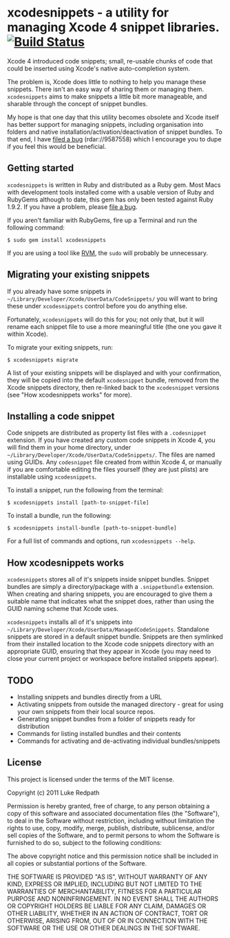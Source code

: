 # xcodesnippets - a utility for managing Xcode 4 snippet libraries. [![Build Status](https://secure.travis-ci.org/lukeredpath/xcodesnippets.png)](https://secure.travis-ci.org/lukeredpath/xcodesnippets)

Xcode 4 introduced code snippets; small, re-usable chunks of code that could be inserted using Xcode's native auto-completion system. 

The problem is, Xcode does little to nothing to help you manage these snippets. There isn't an easy way of sharing them or managing them. `xcodesnippets` aims to make snippets a little bit more manageable, and sharable through the concept of snippet bundles.

My hope is that one day that this utility becomes obsolete and Xcode itself has better support for managing snippets, including organisation into folders and native installation/activation/deactivation of snippet bundles. To that end, I have [filed a bug](http://openradar.appspot.com/radar?id=1214402) (rdar://9587558) which I encourage you to dupe if you feel this would be beneficial.

## Getting started

`xcodesnippets` is written in Ruby and distributed as a Ruby gem. Most Macs with development tools installed come with a usable version of Ruby and RubyGems although to date, this gem has only been tested against Ruby 1.9.2. If you have a problem, please [file a bug](https://github.com/lukeredpath/xcodesnippets/issues).

If you aren't familiar with RubyGems, fire up a Terminal and run the following command:

    $ sudo gem install xcodesnippets
    
If you are using a tool like [RVM](https://rvm.beginrescueend.com/), the `sudo` will probably be unnecessary.

## Migrating your existing snippets

If you already have some snippets in `~/Library/Developer/Xcode/UserData/CodeSnippets/` you will want to bring these under `xcodesnippets` control before you do anything else.

Fortunately, `xcodesnippets` will do this for you; not only that, but it will rename each snippet file to use a more meaningful title (the one you gave it within Xcode).

To migrate your exiting snippets, run:

    $ xcodesnippets migrate
    
A list of your existing snippets will be displayed and with your confirmation, they will be copied into the default `xcodesnippet` bundle, removed from the Xcode snippets directory, then re-linked back to the `xcodesnippet` versions (see "How xcodesnippets works" for more).

## Installing a code snippet

Code snippets are distributed as property list files with a `.codesnippet` extension. If you have created any custom code snippets in Xcode 4, you will find them in your home directory, under `~/Library/Developer/Xcode/UserData/CodeSnippets/`. The files are named using GUIDs. Any `codesnippet` file created from within Xcode 4, or manually if you are comfortable editing the files yourself (they are just plists) are installable using `xcodesnippets`.

To install a snippet, run the following from the terminal:

    $ xcodesnippets install [path-to-snippet-file]
    
To install a bundle, run the following:

    $ xcodesnippets install-bundle [path-to-snippet-bundle]
    
For a full list of commands and options, run `xcodesnippets --help`.
    
## How xcodesnippets works

`xcodesnippets` stores all of it's snippets inside snippet bundles. Snippet bundles are simply a directory/package with a `.snippetbundle` extension. When creating and sharing snippets, you are encouraged to give them a suitable name that indicates what the snippet does, rather than using the GUID naming scheme that Xcode uses.

`xcodesnippets` installs all of it's snippets into `~/Library/Developer/Xcode/UserData/ManagedCodeSnippets`. Standalone snippets are stored in a default snippet bundle. Snippets are then symlinked from their installed location to the Xcode code snippets directory with an appropriate GUID, ensuring that they appear in Xcode (you may need to close your current project or workspace before installed snippets appear).

## TODO

* Installing snippets and bundles directly from a URL
* Activating snippets from outside the managed directory - great for using your own snippets from their local source repos.
* Generating snippet bundles from a folder of snippets ready for distribution
* Commands for listing installed bundles and their contents
* Commands for activating and de-activating individual bundles/snippets

## License

This project is licensed under the terms of the MIT license.

Copyright (c) 2011 Luke Redpath

Permission is hereby granted, free of charge, to any person obtaining a copy
of this software and associated documentation files (the "Software"), to deal
in the Software without restriction, including without limitation the rights
to use, copy, modify, merge, publish, distribute, sublicense, and/or sell
copies of the Software, and to permit persons to whom the Software is
furnished to do so, subject to the following conditions:

The above copyright notice and this permission notice shall be included in
all copies or substantial portions of the Software.

THE SOFTWARE IS PROVIDED "AS IS", WITHOUT WARRANTY OF ANY KIND, EXPRESS OR
IMPLIED, INCLUDING BUT NOT LIMITED TO THE WARRANTIES OF MERCHANTABILITY,
FITNESS FOR A PARTICULAR PURPOSE AND NONINFRINGEMENT. IN NO EVENT SHALL THE
AUTHORS OR COPYRIGHT HOLDERS BE LIABLE FOR ANY CLAIM, DAMAGES OR OTHER
LIABILITY, WHETHER IN AN ACTION OF CONTRACT, TORT OR OTHERWISE, ARISING FROM,
OUT OF OR IN CONNECTION WITH THE SOFTWARE OR THE USE OR OTHER DEALINGS IN
THE SOFTWARE.

